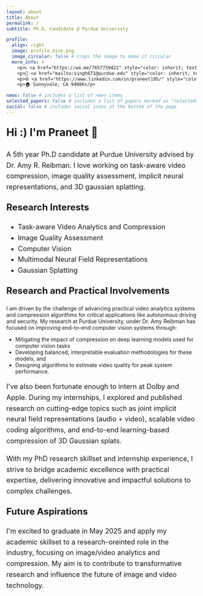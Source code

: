 ```yaml
---
layout: about
title: About
permalink: /
subtitle: Ph.D. Candidate @ Purdue University

profile:
  align: right
  image: profile_mine.png
  image_circular: false # crops the image to make it circular
  more_info: >
    <p>📞 <a href="https://wa.me/7657759422" style="color: inherit; text-decoration: underline; underline">+1 (765)-774-9422</a> </p>
    <p>📧 <a href="mailto:singh671@purdue.edu" style="color: inherit; text-decoration: underline; underline">singh671@purdue.edu</a> </p>
    <p>🌐 <a href="https://www.linkedin.com/in/praneet195/" style="color: inherit; text-decoration: underline; underline">LinkedIn: praneet195/</a> </p>
    <p>🏠 Sunnyvale, CA 94086</p>

news: false # includes a list of news items
selected_papers: false # includes a list of papers marked as "selected={true}"
social: false # includes social icons at the bottom of the page
---
```


<div style="display: none;">
    <a href="https://clustrmaps.com/site/1c26o" title="Visit tracker">
        <img src="//www.clustrmaps.com/map_v2.png?d=3Rb5bVTw6aBTKI5pAmtwvRaN0XG-R6NP4R82SEqcWt4&cl=ffffff" 
             alt="Visitor Map" />
    </a>
</div>

<p style="font-size: 28px; font-weight: bold;">Hi :) I'm <b>Praneet</b> 👋</p>

<p style="font-size: 18px; line-height: 1.6;">A 5th year Ph.D candidate at Purdue University advised by Dr. Amy R. Reibman. I love working on task-aware video compression, image quality assessment, implicit neural representations, and 3D gaussian splatting.</p>

<p style="font-size: 24px; font-weight: bold;">Research Interests</p>
<ul style="line-height: 1.6; font-size: 18px;">
  <li>Task-aware Video Analytics and Compression</li> 
     <li>Image Quality Assessment</li>
  <li>Computer Vision</li>
  <li>Multimodal Neural Field Representations</li>
   <li>Gaussian Splatting</li>
 
</ul>

<p style="font-size: 24px; font-weight: bold;">Research and Practical Involvements</p>
<p style="font-size: 18px; line-height: 1.6;">
  
I am driven by the challenge of advancing practical video analytics systems and compression algorithms for critical applications like autonomous driving and security. My research at Purdue University, under Dr. Amy Reibman has focused on improving end-to-end computer vision systems through:

<ul>
 <li> Mitigating the impact of compression on deep learning models used for computer vision tasks  </li> 
  <li>  Developing balanced, interpretable evaluation methodologies for these models, and </li>
  <li>
    Designing algorithms to estimate video quality for peak system performance. </li>
</ul>
</p>

<p style="font-size: 18px; line-height: 1.6;">
I've also been fortunate enough to intern at Dolby and Apple. During my internships, I explored and published research on cutting-edge topics such as joint implicit neural field representations (audio + video), scalable video coding algorithms, and end-to-end learning-based compression of 3D Gaussian splats.
</p>

<p style="font-size: 18px; line-height: 1.6;">
With my PhD research skillset and internship experience, I strive to bridge academic excellence with practical expertise, delivering innovative and impactful solutions to complex challenges.
</p>

<p style="font-size: 24px; font-weight: bold;">Future Aspirations</p>
<p style="font-size: 18px; line-height: 1.6;">
    I'm excited to graduate in May 2025 and apply my academic skillset to a research-oreinted role in the industry, focusing on image/video analytics and compression. My aim is to contribute to transformative research and influence the future of image and video technology.
</p>
